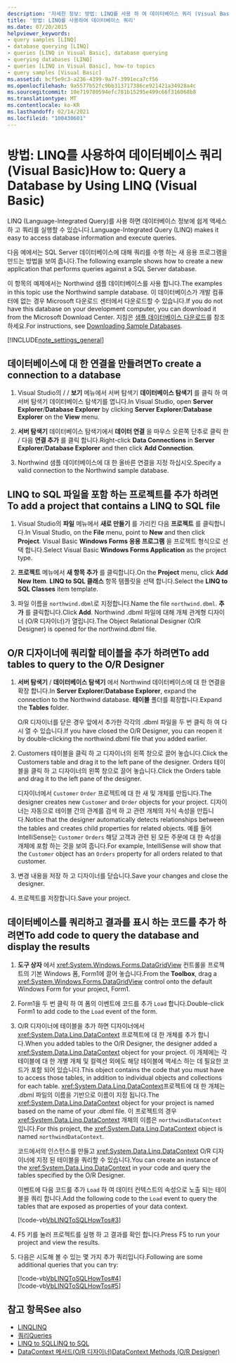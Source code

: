 ```yaml
---
description: '자세한 정보: 방법: LINQ를 사용 하 여 데이터베이스 쿼리 (Visual Basic)'
title: '방법: LINQ를 사용하여 데이터베이스 쿼리'
ms.date: 07/20/2015
helpviewer_keywords:
- query samples [LINQ]
- database querying [LINQ]
- queries [LINQ in Visual Basic], database querying
- querying databases [LINQ]
- queries [LINQ in Visual Basic], how-to topics
- query samples [Visual Basic]
ms.assetid: bcf5e9c3-a236-4399-9a7f-3991eca7cf56
ms.openlocfilehash: 9a5577b52fc9bb313717386ce921421a34928a4c
ms.sourcegitcommit: 10e719780594efc781b15295e499c66f316068b8
ms.translationtype: MT
ms.contentlocale: ko-KR
ms.lasthandoff: 02/14/2021
ms.locfileid: "100430601"
---
```

# <a name="how-to-query-a-database-by-using-linq-visual-basic"></a><span data-ttu-id="bc53e-103">방법: LINQ를 사용하여 데이터베이스 쿼리(Visual Basic)</span><span class="sxs-lookup"><span data-stu-id="bc53e-103">How to: Query a Database by Using LINQ (Visual Basic)</span></span>

<span data-ttu-id="bc53e-104">LINQ (Language-Integrated Query)를 사용 하면 데이터베이스 정보에 쉽게 액세스 하 고 쿼리를 실행할 수 있습니다.</span><span class="sxs-lookup"><span data-stu-id="bc53e-104">Language-Integrated Query (LINQ) makes it easy to access database information and execute queries.</span></span>  
  
 <span data-ttu-id="bc53e-105">다음 예에서는 SQL Server 데이터베이스에 대해 쿼리를 수행 하는 새 응용 프로그램을 만드는 방법을 보여 줍니다.</span><span class="sxs-lookup"><span data-stu-id="bc53e-105">The following example shows how to create a new application that performs queries against a SQL Server database.</span></span>  
  
 <span data-ttu-id="bc53e-106">이 항목의 예제에서는 Northwind 샘플 데이터베이스를 사용 합니다.</span><span class="sxs-lookup"><span data-stu-id="bc53e-106">The examples in this topic use the Northwind sample database.</span></span> <span data-ttu-id="bc53e-107">이 데이터베이스가 개발 컴퓨터에 없는 경우 Microsoft 다운로드 센터에서 다운로드할 수 있습니다.</span><span class="sxs-lookup"><span data-stu-id="bc53e-107">If you do not have this database on your development computer, you can download it from the Microsoft Download Center.</span></span> <span data-ttu-id="bc53e-108">지침은 [샘플 데이터베이스 다운로드](../../../../framework/data/adonet/sql/linq/downloading-sample-databases.md)를 참조 하세요.</span><span class="sxs-lookup"><span data-stu-id="bc53e-108">For instructions, see [Downloading Sample Databases](../../../../framework/data/adonet/sql/linq/downloading-sample-databases.md).</span></span>  
  
[!INCLUDE[note_settings_general](~/includes/note-settings-general-md.md)]  
  
## <a name="to-create-a-connection-to-a-database"></a><span data-ttu-id="bc53e-109">데이터베이스에 대 한 연결을 만들려면</span><span class="sxs-lookup"><span data-stu-id="bc53e-109">To create a connection to a database</span></span>  
  
1. <span data-ttu-id="bc53e-110">Visual Studio의  /   / **보기** 메뉴에서 서버 탐색기 **데이터베이스 탐색기** 를 클릭 하 여 서버 탐색기 데이터베이스 탐색기를 엽니다.</span><span class="sxs-lookup"><span data-stu-id="bc53e-110">In Visual Studio, open **Server Explorer**/**Database Explorer** by clicking **Server Explorer**/**Database Explorer** on the **View** menu.</span></span>  
  
2. <span data-ttu-id="bc53e-111">**서버 탐색기** 데이터베이스 탐색기에서 **데이터 연결** 을 마우스 오른쪽 단추로 클릭 한 /  다음 **연결 추가** 를 클릭 합니다.</span><span class="sxs-lookup"><span data-stu-id="bc53e-111">Right-click **Data Connections** in **Server Explorer**/**Database Explorer** and then click **Add Connection**.</span></span>  
  
3. <span data-ttu-id="bc53e-112">Northwind 샘플 데이터베이스에 대 한 올바른 연결을 지정 하십시오.</span><span class="sxs-lookup"><span data-stu-id="bc53e-112">Specify a valid connection to the Northwind sample database.</span></span>  
  
## <a name="to-add-a-project-that-contains-a-linq-to-sql-file"></a><span data-ttu-id="bc53e-113">LINQ to SQL 파일을 포함 하는 프로젝트를 추가 하려면</span><span class="sxs-lookup"><span data-stu-id="bc53e-113">To add a project that contains a LINQ to SQL file</span></span>  
  
1. <span data-ttu-id="bc53e-114">Visual Studio의 **파일** 메뉴에서 **새로 만들기** 를 가리킨 다음 **프로젝트** 를 클릭합니다.</span><span class="sxs-lookup"><span data-stu-id="bc53e-114">In Visual Studio, on the **File** menu, point to **New** and then click **Project**.</span></span> <span data-ttu-id="bc53e-115">Visual Basic **Windows Forms 응용 프로그램** 을 프로젝트 형식으로 선택 합니다.</span><span class="sxs-lookup"><span data-stu-id="bc53e-115">Select Visual Basic **Windows Forms Application** as the project type.</span></span>  
  
2. <span data-ttu-id="bc53e-116">**프로젝트** 메뉴에서 **새 항목 추가** 를 클릭합니다.</span><span class="sxs-lookup"><span data-stu-id="bc53e-116">On the **Project** menu, click **Add New Item**.</span></span> <span data-ttu-id="bc53e-117">**LINQ to SQL 클래스** 항목 템플릿을 선택 합니다.</span><span class="sxs-lookup"><span data-stu-id="bc53e-117">Select the **LINQ to SQL Classes** item template.</span></span>  
  
3. <span data-ttu-id="bc53e-118">파일 이름을 `northwind.dbml`로 지정합니다.</span><span class="sxs-lookup"><span data-stu-id="bc53e-118">Name the file `northwind.dbml`.</span></span> <span data-ttu-id="bc53e-119">**추가** 를 클릭합니다.</span><span class="sxs-lookup"><span data-stu-id="bc53e-119">Click **Add**.</span></span> <span data-ttu-id="bc53e-120">Northwind .dbml 파일에 대해 개체 관계형 디자이너 (O/R 디자이너)가 열립니다.</span><span class="sxs-lookup"><span data-stu-id="bc53e-120">The Object Relational Designer (O/R Designer) is opened for the northwind.dbml file.</span></span>  
  
## <a name="to-add-tables-to-query-to-the-or-designer"></a><span data-ttu-id="bc53e-121">O/R 디자이너에 쿼리할 테이블을 추가 하려면</span><span class="sxs-lookup"><span data-stu-id="bc53e-121">To add tables to query to the O/R Designer</span></span>  
  
1. <span data-ttu-id="bc53e-122">**서버 탐색기** / **데이터베이스 탐색기** 에서 Northwind 데이터베이스에 대 한 연결을 확장 합니다.</span><span class="sxs-lookup"><span data-stu-id="bc53e-122">In **Server Explorer**/**Database Explorer**, expand the connection to the Northwind database.</span></span> <span data-ttu-id="bc53e-123">**테이블** 폴더를 확장합니다.</span><span class="sxs-lookup"><span data-stu-id="bc53e-123">Expand the **Tables** folder.</span></span>  
  
     <span data-ttu-id="bc53e-124">O/R 디자이너를 닫은 경우 앞에서 추가한 각각의 .dbml 파일을 두 번 클릭 하 여 다시 열 수 있습니다.</span><span class="sxs-lookup"><span data-stu-id="bc53e-124">If you have closed the O/R Designer, you can reopen it by double-clicking the northwind.dbml file that you added earlier.</span></span>  
  
2. <span data-ttu-id="bc53e-125">Customers 테이블을 클릭 하 고 디자이너의 왼쪽 창으로 끌어 놓습니다.</span><span class="sxs-lookup"><span data-stu-id="bc53e-125">Click the Customers table and drag it to the left pane of the designer.</span></span> <span data-ttu-id="bc53e-126">Orders 테이블을 클릭 하 고 디자이너의 왼쪽 창으로 끌어 놓습니다.</span><span class="sxs-lookup"><span data-stu-id="bc53e-126">Click the Orders table and drag it to the left pane of the designer.</span></span>  
  
     <span data-ttu-id="bc53e-127">디자이너에서 `Customer` `Order` 프로젝트에 대 한 새 및 개체를 만듭니다.</span><span class="sxs-lookup"><span data-stu-id="bc53e-127">The designer creates new `Customer` and `Order` objects for your project.</span></span> <span data-ttu-id="bc53e-128">디자이너는 자동으로 테이블 간의 관계를 검색 하 고 관련 개체의 자식 속성을 만듭니다.</span><span class="sxs-lookup"><span data-stu-id="bc53e-128">Notice that the designer automatically detects relationships between the tables and creates child properties for related objects.</span></span> <span data-ttu-id="bc53e-129">예를 들어 IntelliSense는 `Customer` `Orders` 해당 고객과 관련 된 모든 주문에 대 한 속성을 개체에 포함 하는 것을 보여 줍니다.</span><span class="sxs-lookup"><span data-stu-id="bc53e-129">For example, IntelliSense will show that the `Customer` object has an `Orders` property for all orders related to that customer.</span></span>  
  
3. <span data-ttu-id="bc53e-130">변경 내용을 저장 하 고 디자이너를 닫습니다.</span><span class="sxs-lookup"><span data-stu-id="bc53e-130">Save your changes and close the designer.</span></span>  
  
4. <span data-ttu-id="bc53e-131">프로젝트를 저장합니다.</span><span class="sxs-lookup"><span data-stu-id="bc53e-131">Save your project.</span></span>  
  
## <a name="to-add-code-to-query-the-database-and-display-the-results"></a><span data-ttu-id="bc53e-132">데이터베이스를 쿼리하고 결과를 표시 하는 코드를 추가 하려면</span><span class="sxs-lookup"><span data-stu-id="bc53e-132">To add code to query the database and display the results</span></span>  
  
1. <span data-ttu-id="bc53e-133">**도구 상자** 에서 <xref:System.Windows.Forms.DataGridView> 컨트롤을 프로젝트의 기본 Windows 폼, Form1에 끌어 놓습니다.</span><span class="sxs-lookup"><span data-stu-id="bc53e-133">From the **Toolbox**, drag a <xref:System.Windows.Forms.DataGridView> control onto the default Windows Form for your project, Form1.</span></span>  
  
2. <span data-ttu-id="bc53e-134">Form1을 두 번 클릭 하 여 폼의 이벤트에 코드를 추가 `Load` 합니다.</span><span class="sxs-lookup"><span data-stu-id="bc53e-134">Double-click Form1 to add code to the `Load` event of the form.</span></span>  
  
3. <span data-ttu-id="bc53e-135">O/R 디자이너에 테이블을 추가 하면 디자이너에서 <xref:System.Data.Linq.DataContext> 프로젝트에 대 한 개체를 추가 합니다.</span><span class="sxs-lookup"><span data-stu-id="bc53e-135">When you added tables to the O/R Designer, the designer added a <xref:System.Data.Linq.DataContext> object for your project.</span></span> <span data-ttu-id="bc53e-136">이 개체에는 각 테이블에 대 한 개별 개체 및 컬렉션 외에도 해당 테이블에 액세스 하는 데 필요한 코드가 포함 되어 있습니다.</span><span class="sxs-lookup"><span data-stu-id="bc53e-136">This object contains the code that you must have to access those tables, in addition to individual objects and collections for each table.</span></span> <span data-ttu-id="bc53e-137"><xref:System.Data.Linq.DataContext>프로젝트에 대 한 개체는 .dbml 파일의 이름을 기반으로 이름이 지정 됩니다.</span><span class="sxs-lookup"><span data-stu-id="bc53e-137">The <xref:System.Data.Linq.DataContext> object for your project is named based on the name of your .dbml file.</span></span> <span data-ttu-id="bc53e-138">이 프로젝트의 경우 <xref:System.Data.Linq.DataContext> 개체의 이름은 `northwindDataContext` 입니다.</span><span class="sxs-lookup"><span data-stu-id="bc53e-138">For this project, the <xref:System.Data.Linq.DataContext> object is named `northwindDataContext`.</span></span>  
  
     <span data-ttu-id="bc53e-139">코드에서의 인스턴스를 만들고 <xref:System.Data.Linq.DataContext> O/R 디자이너에 지정 된 테이블을 쿼리할 수 있습니다.</span><span class="sxs-lookup"><span data-stu-id="bc53e-139">You can create an instance of the <xref:System.Data.Linq.DataContext> in your code and query the tables specified by the O/R Designer.</span></span>  
  
     <span data-ttu-id="bc53e-140">이벤트에 다음 코드를 추가 `Load` 하 여 데이터 컨텍스트의 속성으로 노출 되는 테이블을 쿼리 합니다.</span><span class="sxs-lookup"><span data-stu-id="bc53e-140">Add the following code to the `Load` event to query the tables that are exposed as properties of your data context.</span></span>  
  
     [!code-vb[VbLINQToSQLHowTos#3](~/samples/snippets/visualbasic/VS_Snippets_VBCSharp/VbLINQtoSQLHowTos/VB/Form2.vb#3)]  
  
4. <span data-ttu-id="bc53e-141">F5 키를 눌러 프로젝트를 실행 하 고 결과를 확인 합니다.</span><span class="sxs-lookup"><span data-stu-id="bc53e-141">Press F5 to run your project and view the results.</span></span>  
  
5. <span data-ttu-id="bc53e-142">다음은 시도해 볼 수 있는 몇 가지 추가 쿼리입니다.</span><span class="sxs-lookup"><span data-stu-id="bc53e-142">Following are some additional queries that you can try:</span></span>  
  
     [!code-vb[VbLINQToSQLHowTos#4](~/samples/snippets/visualbasic/VS_Snippets_VBCSharp/VbLINQtoSQLHowTos/VB/Form2.vb#4)]  
    [!code-vb[VbLINQToSQLHowTos#5](~/samples/snippets/visualbasic/VS_Snippets_VBCSharp/VbLINQtoSQLHowTos/VB/Form2.vb#5)]  
  
## <a name="see-also"></a><span data-ttu-id="bc53e-143">참고 항목</span><span class="sxs-lookup"><span data-stu-id="bc53e-143">See also</span></span>

- [<span data-ttu-id="bc53e-144">LINQ</span><span class="sxs-lookup"><span data-stu-id="bc53e-144">LINQ</span></span>](index.md)
- [<span data-ttu-id="bc53e-145">쿼리</span><span class="sxs-lookup"><span data-stu-id="bc53e-145">Queries</span></span>](../../../language-reference/queries/index.md)
- [<span data-ttu-id="bc53e-146">LINQ to SQL</span><span class="sxs-lookup"><span data-stu-id="bc53e-146">LINQ to SQL</span></span>](../../../../framework/data/adonet/sql/linq/index.md)
- [<span data-ttu-id="bc53e-147">DataContext 메서드(O/R 디자이너)</span><span class="sxs-lookup"><span data-stu-id="bc53e-147">DataContext Methods (O/R Designer)</span></span>](/visualstudio/data-tools/datacontext-methods-o-r-designer)
